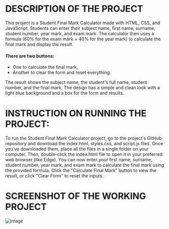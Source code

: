 # DESCRIPTION OF THE PROJECT
This project is a Student Final Mark Calculator made with HTML, CSS, and JavaScript. Students can enter their subject name, first name, surname, student number, year mark, and exam mark. The calculator then uses a formula (60% for the exam mark + 40% for the year mark) to calculate the final mark and display the result.

#### There are two buttons:
* One to calculate the final mark,
* Another to clear the form and reset everything.
  
The result shows the subject name, the student's full name, student number, and the final mark. The design has a simple and clean look with a light blue background and a box for the form and results.
# INSTRUCTION ON RUNNING THE PROJECT:
To run the Student Final Mark Calculator project, go to the project's GitHub repository and download the index.html, styles.css, and script.js files. Once you've downloaded them, place all the files in a single folder on your computer. Then, double-click the index.html file to open it in your preferred web browser (like Edge). You can now enter your first name, surname, student number, year mark, and exam mark to calculate the final mark using the provided formula. Click the "Calculate Final Mark" button to view the result, or click "Clear Form" to reset the inputs. 
# SCREENSHOT OF THE WORKING PROJECT
![image](https://github.com/user-attachments/assets/fc532049-1204-4f57-b85a-758a19939aa1)






